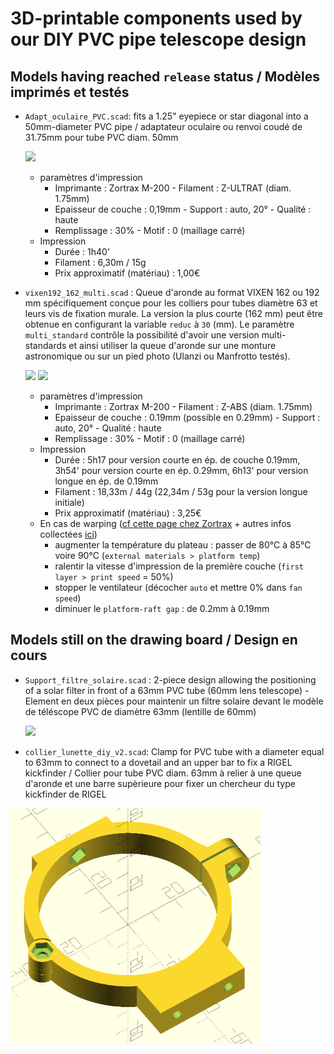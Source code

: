 # 3D-printable components used by our DIY PVC pipe telescope design

## Models having reached `release` status / Modèles imprimés et testés

* `Adapt_oculaire_PVC.scad`: fits a 1.25" eyepiece or star diagonal into a 50mm-diameter PVC pipe / adaptateur oculaire ou renvoi coudé de 31.75mm pour tube PVC diam. 50mm

  ![](Adapt_oculaire_PVC.png)
  
  * paramètres d'impression
      * Imprimante : Zortrax M-200 - Filament : Z-ULTRAT (diam. 1.75mm)
      * Epaisseur de couche : 0,19mm - Support : auto, 20° - Qualité : haute
      * Remplissage : 30% - Motif : 0 (maillage carré)
  * Impression
      * Durée : 1h40'
      * Filament : 6,30m / 15g
      * Prix approximatif (matériau) : 1,00€



* `vixen192_162_multi.scad` : Queue d'aronde au format VIXEN 162 ou 192 mm spécifiquement conçue pour les colliers pour tubes diamètre 63 et leurs vis de fixation murale. La version la plus courte (162 mm) peut être obtenue en configurant la variable `reduc` à `30` (mm). Le paramètre `multi_standard` contrôle la possibilité d'avoir une version multi-standards et ainsi utiliser la queue d'aronde sur une monture astronomique ou sur un pied photo (Ulanzi ou Manfrotto testés).

  ![](vixen192_pure.png)
  ![](vixen192_multi.png)
    
  * paramètres d'impression
      * Imprimante : Zortrax M-200 - Filament : Z-ABS (diam. 1.75mm)
      * Epaisseur de couche : 0.19mm (possible en 0.29mm) - Support : auto, 20° - Qualité : haute
      * Remplissage : 30% - Motif : 0 (maillage carré)
  * Impression
      * Durée : 5h17 pour version courte en ép. de couche 0.19mm, 3h54' pour version courte en ép. 0.29mm, 6h13' pour version longue en ép. de 0.19mm
      * Filament : 18,33m / 44g (22,34m / 53g pour la version longue initiale)
      * Prix approximatif (matériau) : 3,25€
  * En cas de warping ([cf cette page chez Zortrax](https://support.zortrax.com/troubleshooting-warping/) + autres infos collectées [ici](https://www.wevolver.com/article/abs-print-speed))
      *  augmenter la température du plateau : passer de 80°C à 85°C voire 90°C (`external materials > platform temp`) 
      *  ralentir la vitesse d'impression de la première couche (`first layer > print speed` = 50%)
      *  stopper le ventilateur (décocher `auto` et mettre 0% dans `fan speed`) 
      *  diminuer le `platform-raft gap` : de 0.2mm à 0.19mm
      


## Models still on the drawing board / Design en cours

* `Support_filtre_solaire.scad` : 2-piece design allowing the positioning of a solar filter in front of a 63mm PVC tube (60mm lens telescope) - Element en deux pièces pour maintenir un filtre solaire devant le modèle de téléscope PVC de diamètre 63mm (lentille de 60mm)

  ![](_Previews/Support_filtre_solaire.png)

* `collier_lunette_diy_v2.scad`: Clamp for PVC tube with a diameter equal to 63mm to connect to a dovetail and an upper bar to fix a RIGEL kickfinder / Collier pour tube PVC diam. 63mm à relier à une queue d'aronde et une barre supèrieure pour fixer un chercheur du type kickfinder de RIGEL
  
![](/DIY%20PVC-based%20telescope/Collier_tube/collier_avec_rotule.PNG)
